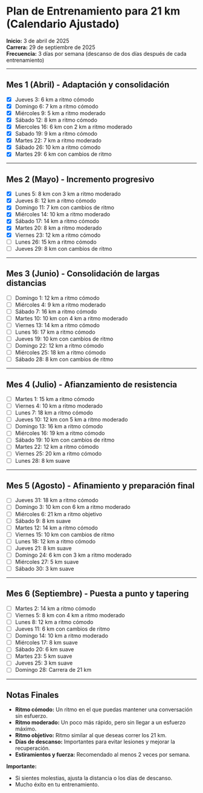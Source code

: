 # Plan de Entrenamiento para 21 km (Calendario Ajustado)

**Inicio:** 3 de abril de 2025  
**Carrera:** 29 de septiembre de 2025  
**Frecuencia:** 3 días por semana (descanso de dos días después de cada entrenamiento)

---

## Mes 1 (Abril) - Adaptación y consolidación
- [x] Jueves 3: 6 km a ritmo cómodo  
- [x] Domingo 6: 7 km a ritmo cómodo  
- [x] Miércoles 9: 5 km a ritmo moderado  
- [x] Sábado 12: 8 km a ritmo cómodo  
- [x] Miercoles 16: 6 km con 2 km a ritmo moderado  
- [x] Sabado 19: 9 km a ritmo cómodo  
- [x] Martes 22: 7 km a ritmo moderado  
- [x] Sábado 26: 10 km a ritmo cómodo
- [x] Martes 29: 6 km con cambios de ritmo

---

## Mes 2 (Mayo) - Incremento progresivo
- [x] Lunes 5: 8 km con 3 km a ritmo moderado  
- [x] Jueves 8: 12 km a ritmo cómodo  
- [x] Domingo 11: 7 km con cambios de ritmo  
- [x] Miércoles 14: 10 km a ritmo moderado  
- [x] Sábado 17: 14 km a ritmo cómodo  
- [x] Martes 20: 8 km a ritmo moderado  
- [x] Viernes 23: 12 km a ritmo cómodo  
- [ ] Lunes 26: 15 km a ritmo cómodo  
- [ ] Jueves 29: 8 km con cambios de ritmo

---

## Mes 3 (Junio) - Consolidación de largas distancias
- [ ] Domingo 1: 12 km a ritmo cómodo  
- [ ] Miércoles 4: 9 km a ritmo moderado  
- [ ] Sábado 7: 16 km a ritmo cómodo  
- [ ] Martes 10: 10 km con 4 km a ritmo moderado  
- [ ] Viernes 13: 14 km a ritmo cómodo  
- [ ] Lunes 16: 17 km a ritmo cómodo  
- [ ] Jueves 19: 10 km con cambios de ritmo  
- [ ] Domingo 22: 12 km a ritmo cómodo  
- [ ] Miércoles 25: 18 km a ritmo cómodo  
- [ ] Sábado 28: 8 km con cambios de ritmo

---

## Mes 4 (Julio) - Afianzamiento de resistencia
- [ ] Martes 1: 15 km a ritmo cómodo  
- [ ] Viernes 4: 10 km a ritmo moderado  
- [ ] Lunes 7: 18 km a ritmo cómodo  
- [ ] Jueves 10: 12 km con 5 km a ritmo moderado  
- [ ] Domingo 13: 16 km a ritmo cómodo  
- [ ] Miércoles 16: 19 km a ritmo cómodo  
- [ ] Sábado 19: 10 km con cambios de ritmo  
- [ ] Martes 22: 12 km a ritmo cómodo  
- [ ] Viernes 25: 20 km a ritmo cómodo  
- [ ] Lunes 28: 8 km suave

---

## Mes 5 (Agosto) - Afinamiento y preparación final
- [ ] Jueves 31: 18 km a ritmo cómodo  
- [ ] Domingo 3: 10 km con 6 km a ritmo moderado  
- [ ] Miércoles 6: 21 km a ritmo objetivo  
- [ ] Sábado 9: 8 km suave  
- [ ] Martes 12: 14 km a ritmo cómodo  
- [ ] Viernes 15: 10 km con cambios de ritmo  
- [ ] Lunes 18: 12 km a ritmo cómodo  
- [ ] Jueves 21: 8 km suave  
- [ ] Domingo 24: 6 km con 3 km a ritmo moderado  
- [ ] Miércoles 27: 5 km suave  
- [ ] Sábado 30: 3 km suave

---

## Mes 6 (Septiembre) - Puesta a punto y tapering
- [ ] Martes 2: 14 km a ritmo cómodo  
- [ ] Viernes 5: 8 km con 4 km a ritmo moderado  
- [ ] Lunes 8: 12 km a ritmo cómodo  
- [ ] Jueves 11: 6 km con cambios de ritmo  
- [ ] Domingo 14: 10 km a ritmo moderado  
- [ ] Miércoles 17: 8 km suave  
- [ ] Sábado 20: 6 km suave  
- [ ] Martes 23: 5 km suave  
- [ ] Jueves 25: 3 km suave  
- [ ] Domingo 28: Carrera de 21 km

---

## Notas Finales
- **Ritmo cómodo:** Un ritmo en el que puedas mantener una conversación sin esfuerzo.  
- **Ritmo moderado:** Un poco más rápido, pero sin llegar a un esfuerzo máximo.  
- **Ritmo objetivo:** Ritmo similar al que deseas correr los 21 km.  
- **Días de descanso:** Importantes para evitar lesiones y mejorar la recuperación.  
- **Estiramientos y fuerza:** Recomendado al menos 2 veces por semana.

**Importante:**  
- Si sientes molestias, ajusta la distancia o los días de descanso.  
- Mucho éxito en tu entrenamiento.
